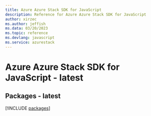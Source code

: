 ```yaml
---
title: Azure Azure Stack SDK for JavaScript
description: Reference for Azure Azure Stack SDK for JavaScript
author: xirzec
ms.author: jeffish
ms.data: 03/20/2023
ms.topic: reference
ms.devlang: javascript
ms.service: azurestack
---
```

# Azure Azure Stack SDK for JavaScript - latest
## Packages - latest
[!INCLUDE [packages](azure-stack-index.md)]